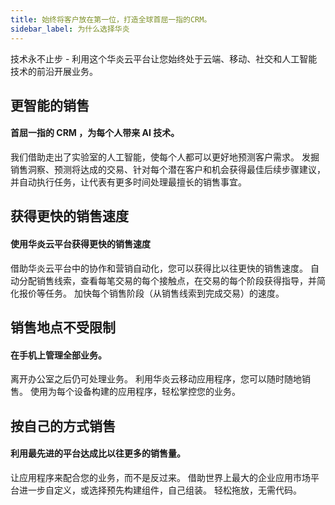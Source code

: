 ```yaml
---
title: 始终将客户放在第一位，打造全球首屈一指的CRM。
sidebar_label: 为什么选择华炎
---
```


技术永不止步 - 利用这个华炎云平台让您始终处于云端、移动、社交和人工智能技术的前沿开展业务。

## 更智能的销售

#### 首屈一指的 CRM ，为每个人带来 AI 技术。

我们借助走出了实验室的人工智能，使每个人都可以更好地预测客户需求。 发掘销售洞察、预测将达成的交易、针对每个潜在客户和机会获得最佳后续步骤建议，并自动执行任务，让代表有更多时间处理最擅长的销售事宜。

## 获得更快的销售速度

#### 使用华炎云平台获得更快的销售速度

借助华炎云平台中的协作和营销自动化，您可以获得比以往更快的销售速度。 自动分配销售线索，查看每笔交易的每个接触点，在交易的每个阶段获得指导，并简化报价等任务。 加快每个销售阶段（从销售线索到完成交易）的速度。

## 销售地点不受限制

#### 在手机上管理全部业务。

离开办公室之后仍可处理业务。 利用华炎云移动应用程序，您可以随时随地销售。 使用为每个设备构建的应用程序，轻松掌控您的业务。

## 按自己的方式销售

#### 利用最先进的平台达成比以往更多的销售量。

让应用程序来配合您的业务，而不是反过来。 借助世界上最大的企业应用市场平台进一步自定义，或选择预先构建组件，自己组装。 轻松拖放，无需代码。